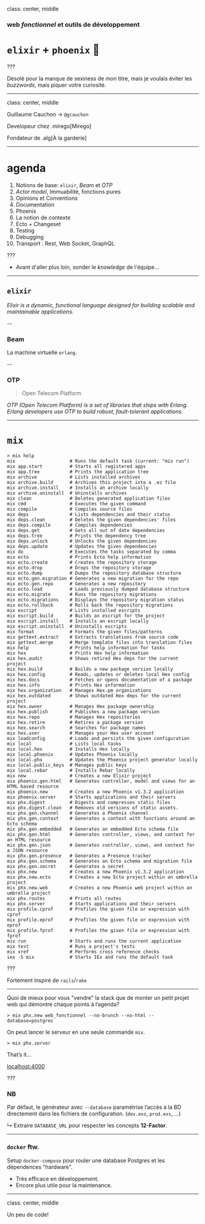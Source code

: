 class: center, middle

### web _fonctionnel_ et outils de développement

# `elixir` + `phoenix` 🚀

???

Désolé pour la manque de sexiness de mon titre, mais je voulais éviter les _buzzwords_, mais piquer votre curiosité.

---
class: center, middle

Guillaume Cauchon → `@gcauchon`

Developeur chez .mirego[Mirego]

Fondateur de .alg[À la garderie]

---
# agenda

1. Notions de base: `elixir`, _Beam_ et _OTP_
1. _Actor model_, Immuabilité, fonctions pures
1. Opinions et Conventions
1. Documentation
1. Phoenix
1. La notion de contexte
1. Ecto + Changeset
1. Testing
1. Debugging
1. Transport : Rest, Web Socket, GraphQL

???

- Avant d'aller plus loin, sonder le _knowledge_ de l'équipe...

---
## `elixir`

_Elixir is a dynamic, functional language designed for building scalable and maintainable applications._

--
### Beam

La machine virtuelle `erlang`.

--
### OTP

> Open Telecom Platform

_OTP (Open Telecom Platform) is a set of libraries that ships with Erlang. Erlang developers use OTP to build robust, fault-tolerant applications._

---
# `mix`

```shell
> mix help
mix                    # Runs the default task (current: "mix run")
mix app.start          # Starts all registered apps
mix app.tree           # Prints the application tree
mix archive            # Lists installed archives
mix archive.build      # Archives this project into a .ez file
mix archive.install    # Installs an archive locally
mix archive.uninstall  # Uninstalls archives
mix clean              # Deletes generated application files
mix cmd                # Executes the given command
mix compile            # Compiles source files
mix deps               # Lists dependencies and their status
mix deps.clean         # Deletes the given dependencies' files
mix deps.compile       # Compiles dependencies
mix deps.get           # Gets all out of date dependencies
mix deps.tree          # Prints the dependency tree
mix deps.unlock        # Unlocks the given dependencies
mix deps.update        # Updates the given dependencies
mix do                 # Executes the tasks separated by comma
mix ecto               # Prints Ecto help information
mix ecto.create        # Creates the repository storage
mix ecto.drop          # Drops the repository storage
mix ecto.dump          # Dumps the repository database structure
mix ecto.gen.migration # Generates a new migration for the repo
mix ecto.gen.repo      # Generates a new repository
mix ecto.load          # Loads previously dumped database structure
mix ecto.migrate       # Runs the repository migrations
mix ecto.migrations    # Displays the repository migration status
mix ecto.rollback      # Rolls back the repository migrations
mix escript            # Lists installed escripts
mix escript.build      # Builds an escript for the project
mix escript.install    # Installs an escript locally
mix escript.uninstall  # Uninstalls escripts
mix format             # Formats the given files/patterns
mix gettext.extract    # Extracts translations from source code
mix gettext.merge      # Merge template files into translation files
mix help               # Prints help information for tasks
mix hex                # Prints Hex help information
mix hex.audit          # Shows retired Hex deps for the current project
mix hex.build          # Builds a new package version locally
mix hex.config         # Reads, updates or deletes local Hex config
mix hex.docs           # Fetches or opens documentation of a package
mix hex.info           # Prints Hex information
mix hex.organization   # Manages Hex.pm organizations
mix hex.outdated       # Shows outdated Hex deps for the current project
mix hex.owner          # Manages Hex package ownership
mix hex.publish        # Publishes a new package version
mix hex.repo           # Manages Hex repositories
mix hex.retire         # Retires a package version
mix hex.search         # Searches for package names
mix hex.user           # Manages your Hex user account
mix loadconfig         # Loads and persists the given configuration
mix local              # Lists local tasks
mix local.hex          # Installs Hex locally
mix local.phoenix      # Updates Phoenix locally
mix local.phx          # Updates the Phoenix project generator locally
mix local.public_keys  # Manages public keys
mix local.rebar        # Installs Rebar locally
mix new                # Creates a new Elixir project
mix phoenix.gen.html   # Generates controller, model and views for an HTML based resource
mix phoenix.new        # Creates a new Phoenix v1.3.2 application
mix phoenix.server     # Starts applications and their servers
mix phx.digest         # Digests and compresses static files
mix phx.digest.clean   # Removes old versions of static assets.
mix phx.gen.channel    # Generates a Phoenix channel
mix phx.gen.context    # Generates a context with functions around an Ecto schema
mix phx.gen.embedded   # Generates an embedded Ecto schema file
mix phx.gen.html       # Generates controller, views, and context for an HTML resource
mix phx.gen.json       # Generates controller, views, and context for a JSON resource
mix phx.gen.presence   # Generates a Presence tracker
mix phx.gen.schema     # Generates an Ecto schema and migration file
mix phx.gen.secret     # Generates a secret
mix phx.new            # Creates a new Phoenix v1.3.2 application
mix phx.new.ecto       # Creates a new Ecto project within an umbrella project
mix phx.new.web        # Creates a new Phoenix web project within an umbrella project
mix phx.routes         # Prints all routes
mix phx.server         # Starts applications and their servers
mix profile.cprof      # Profiles the given file or expression with cprof
mix profile.eprof      # Profiles the given file or expression with eprof
mix profile.fprof      # Profiles the given file or expression with fprof
mix run                # Starts and runs the current application
mix test               # Runs a project's tests
mix xref               # Performs cross reference checks
iex -S mix             # Starts IEx and runs the default task
```

???

Fortement inspiré de `rails`/`rake`

---
Quoi de mieux pour vous "vendre" la stack que de monter un petit projet web qui démontre chaque points à l’agenda?

```shell
> mix phx.new web_fonctionnel --no-brunch --no-html --database=postgres 
```

On peut lancer le serveur en une seule commande `mix`.

```shell
> mix phx.server
```

That’s it…

[localhost:4000](http://localhost:4000)


???

### NB

Par défaut, le générateur avec `--database` paramétrise l’accès à la BD directement dans les fichiers de configuration. (`dev.exs`, `prod.exs`, …)

↳ Extraire `DATABASE_URL` pour respecter les concepts **12-Factor**.

------

### `docker` ftw.

Setup `docker-compose` pour rouler une database Postgres et les dépendences "hardware".

- Très efficace en développement.
- Encore plus utile pour la maintenance.


---
class: center, middle

Un peu de code!

